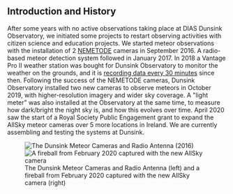 Introduction and History
-----------------------------

After some years with no active observations taking place at DIAS Dunsink Observatory, we initiated some projects to restart observing activities with citizen science and education projects.
We started meteor observations with the installation of 2 [NEMETODE](http://www.nemetode.org/NEMETODE%20Team/Dunsink%20Observatory.htm) cameras in September 2016.
A radio-based meteor detection system followed in January 2017.
In 2018 a Vantage Pro II weather station was bought for Dunsink Observatory to monitor the weather on the grounds, and it is [recording data every 30 minutes](https://www.dunsink.dias.ie/weather/) since then.
Following the success of the NEMETODE cameras, Dunsink Observatory installed two new cameras to observe meteors in October 2019, with higher-resolution imagery and wider sky coverage.
A "light meter" was also installed at the Observatory at the same time, to measure how dark/bright the night sky is, and how this evolves over time.
April 2020 saw the start of a Royal Society Public Engagement grant to expand the AllSky meteor cameras over 5 more locations in Ireland.
We are currently assembling and testing the systems at Dunsink.

<figure>
<div class="images-row">
<img src="images/dunsink_radio_cameras_greyday.jpg" alt="The Dunsink Meteor Cameras and Radio Antenna (2016)"/>
<img src="images/AllSky_fireball_20200206.png" alt="A fireball from February 2020 captured with the new AllSky camera"/>
</div>
<figcaption>The Dunsink Meteor Cameras and Radio Antenna (left) and a fireball from February 2020 captured with the new AllSky camera (right)</figcaption>
</figure>